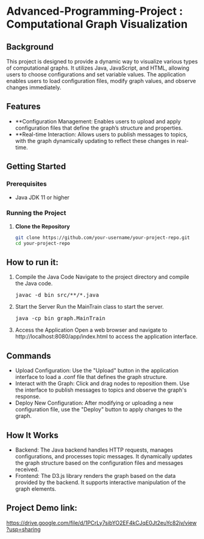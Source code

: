 # Advanced-Programming-Project : Computational Graph Visualization

## Background
This project is designed to provide a dynamic way to visualize various types of computational graphs. It utilizes Java, JavaScript, and HTML, allowing users to choose configurations and set variable values. The application enables users to load configuration files, modify graph values, and observe changes immediately.

## Features
- **Configuration Management: Enables users to upload and apply configuration files that define the graph’s structure and properties.
- **Real-time Interaction: Allows users to publish messages to topics, with the graph dynamically updating to reflect these changes in real-time.

## Getting Started

### Prerequisites
- Java JDK 11 or higher

### Running the Project

1. **Clone the Repository**
   ```bash
   git clone https://github.com/your-username/your-project-repo.git
   cd your-project-repo


## How to run it:
1. Compile the Java Code Navigate to the project directory and compile the Java code.
   <pre>javac -d bin src/**/*.java </pre>
2. Start the Server Run the MainTrain class to start the server.
   <pre>java -cp bin graph.MainTrain </pre>
3. Access the Application Open a web browser and navigate to http://localhost:8080/app/index.html to access the application interface.

## Commands
- Upload Configuration: Use the "Upload" button in the application interface to load a .conf file that defines the graph structure.
- Interact with the Graph: Click and drag nodes to reposition them. Use the interface to publish messages to topics and observe the graph's response.
- Deploy New Configuration: After modifying or uploading a new configuration file, use the "Deploy" button to apply changes to the graph.

## How It Works
- Backend: The Java backend handles HTTP requests, manages configurations, and processes topic messages. It dynamically updates the graph structure based on the configuration files and messages received.
- Frontend: The D3.js library renders the graph based on the data provided by the backend. It supports interactive manipulation of the graph elements.

## Project Demo link:
https://drive.google.com/file/d/1PCrLy7sibYO2EF4kCJqE0Jt2euYc82jv/view?usp=sharing
